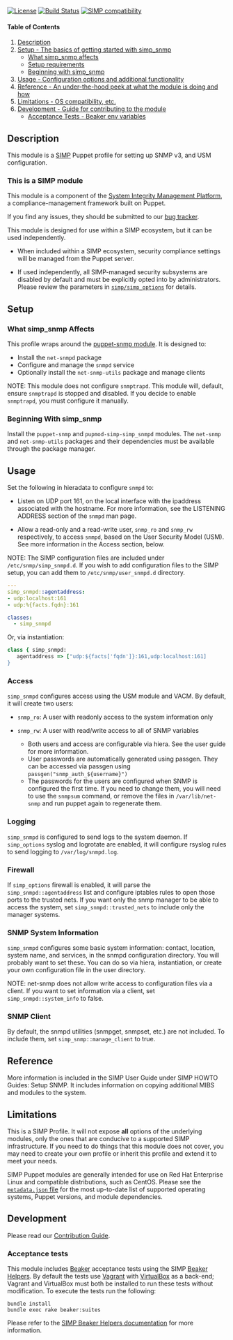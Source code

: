 [![License](http://img.shields.io/:license-apache-blue.svg)](http://www.apache.org/licenses/LICENSE-2.0.html) [![Build Status](https://travis-ci.org/simp/pupmod-simp-simp_snmp.svg)](https://travis-ci.org/simp/pupmod-simp-simp_snmp) [![SIMP compatibility](https://img.shields.io/badge/SIMP%20compatibility-6.X-orange.svg)](https://img.shields.io/badge/SIMP%20compatibility-6.X-orange.svg)

#### Table of Contents

1. [Description](#description)
2. [Setup - The basics of getting started with simp_snmp](#setup)
    * [What simp_snmp affects](#what-simp_snmp-affects)
    * [Setup requirements](#setup-requirements)
    * [Beginning with simp_snmp](#beginning-with-simp_snmp)
3. [Usage - Configuration options and additional functionality](#usage)
4. [Reference - An under-the-hood peek at what the module is doing and how](#reference)
5. [Limitations - OS compatibility, etc.](#limitations)
6. [Development - Guide for contributing to the module](#development)
    * [Acceptance Tests - Beaker env variables](#acceptance-tests)

## Description

This module is a [SIMP](https://simp-project.com) Puppet profile for setting up
SNMP v3, and USM configuration.

### This is a SIMP module

This module is a component of the
[System Integrity Management Platform](https://github.com/NationalSecurityAgency/SIMP),
a compliance-management framework built on Puppet.

If you find any issues, they should be submitted to our
[bug tracker](https://simp-project.atlassian.net/).


This module is designed for use within a SIMP ecosystem, but it can be used
independently.

* When included within a SIMP ecosystem, security compliance settings will be
  managed from the Puppet server.

* If used independently, all SIMP-managed security subsystems are disabled by
  default and must be explicitly opted into by administrators.  Please review
  the parameters in
  [`simp/simp_options`](https://github.com/simp/pupmod-simp-simp_options) for
  details.

## Setup

### What simp_snmp Affects

This profile wraps around the
[puppet-snmp module](https://github.com/simp/puppet-snmp).  It is designed to:

* Install the `net-snmpd` package
* Configure and manage the `snmpd` service
* Optionally install the `net-snmp-utils` package and manage clients

NOTE: This module does not configure `snmptrapd`.  This module will,
default, ensure `snmptrapd` is stopped and disabled. If you decide to enable
`snmptrapd`, you must configure it manually.

### Beginning With simp_snmp

Install the `puppet-snmp` and `pupmod-simp-simp_snmpd` modules. The `net-snmp`
and `net-snmp-utils` packages and their dependencies must be available through
the package manager.

## Usage

Set the following in hieradata to configure `snmpd` to:

* Listen on UDP port 161, on the local interface with the ipaddress associated
  with the hostname.  For more information, see the LISTENING ADDRESS section
  of the `snmpd` man page.

* Allow a read-only and a read-write user, `snmp_ro` and `snmp_rw`
  respectively, to access `snmpd`, based on the User Security Model (USM). See
  more information in the Access section, below.

NOTE: The SIMP configuration files are included under `/etc/snmp/simp_snmpd.d`.
If you wish to add configuration files to the SIMP setup, you can add them to
`/etc/snmp/user_snmpd.d` directory.

``` yaml
---
simp_snmpd::agentaddress:
- udp:localhost:161
- udp:%{facts.fqdn}:161

classes:
  - simp_snmpd
```

Or, via instantiation:

``` ruby
class { simp_snmpd:
   agentaddress => ["udp:${facts['fqdn']}:161,udp:localhost:161]
}
```

### Access

`simp_snmpd` configures access using the USM module and VACM.  By default, it
will create two users:

* `snmp_ro`:  A user with readonly access to the system information only
* `snmp_rw`:  A user with read/write access to all of SNMP variables

  - Both users and access are configurable via hiera.  See the user guide for
    more information.
  - User passwords are automatically generated using passgen.  They can be
    accessed via passgen using `passgen("snmp_auth_${username}")`
  - The passwords for the users are configured when SNMP is configured the
    first time.  If you need to change them, you will need to use the `snmpsum`
    command, or remove the files in `/var/lib/net-snmp` and run puppet again to
    regenerate them.

### Logging

`simp_snmpd` is configured to send logs to the system daemon.  If `simp_options`
syslog and logrotate are enabled, it will configure rsyslog rules to send
logging to `/var/log/snmpd.log`.

### Firewall

If `simp_options` firewall is enabled, it will parse the
`simp_snmpd::agentaddress` list and configure iptables rules to open those
ports to the trusted nets.  If you want only the snmp manager to be able to
access the system, set `simp_snmpd::trusted_nets` to include only the manager
systems.

### SNMP System Information

`simp_snmpd` configures some basic system information: contact, location,
system name, and services, in the snmpd configuration directory.  You will
probably want to set these.  You can do so via hiera, instantiation, or create
your own configuration file in the user directory.

NOTE: net-snmp does not allow write access to configuration files via a client.
If you want to set information via a client, set `simp_snmpd::system_info` to
false.

### SNMP Client

By default, the snmpd utilities (snmpget, snmpset, etc.) are not included.  To
include them, set `simp_snmp::manage_client` to true.

## Reference

More information is included in the SIMP User Guide under SIMP HOWTO Guides:
Setup SNMP. It includes information on copying additional MIBS and modules to
the system.

## Limitations

This is a SIMP Profile. It will not expose **all** options of the underlying
modules, only the ones that are conducive to a supported SIMP infrastructure.
If you need to do things that this module does not cover, you may need to
create your own profile or inherit this profile and extend it to meet your
needs.

SIMP Puppet modules are generally intended for use on Red Hat Enterprise Linux
and compatible distributions, such as CentOS. Please see the
[`metadata.json` file](./metadata.json) for the most up-to-date list of
supported operating systems, Puppet versions, and module dependencies.

## Development

Please read our [Contribution Guide](http://simp-doc.readthedocs.io/en/stable/contributors_guide/index.html).

### Acceptance tests

This module includes [Beaker](https://github.com/puppetlabs/beaker) acceptance
tests using the SIMP [Beaker Helpers](https://github.com/simp/rubygem-simp-beaker-helpers).
By default the tests use [Vagrant](https://www.vagrantup.com/) with
[VirtualBox](https://www.virtualbox.org) as a back-end; Vagrant and VirtualBox
must both be installed to run these tests without modification. To execute the
tests run the following:

```shell
bundle install
bundle exec rake beaker:suites
```
Please refer to the [SIMP Beaker Helpers documentation](https://github.com/simp/rubygem-simp-beaker-helpers/blob/master/README.md)
for more information.
